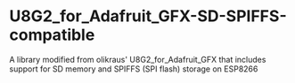 # U8G2_for_Adafruit_GFX-SD-SPIFFS-compatible
A library modified from olikraus' U8G2_for_Adafruit_GFX that includes support for SD memory and SPIFFS (SPI flash) storage on ESP8266
